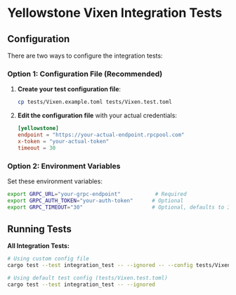 # Yellowstone Vixen Integration Tests

## Configuration

There are two ways to configure the integration tests:

### Option 1: Configuration File (Recommended)

1. **Create your test configuration file**:

   ```bash
   cp tests/Vixen.example.toml tests/Vixen.test.toml
   ```

2. **Edit the configuration file** with your actual credentials:

   ```toml
   [yellowstone]
   endpoint = "https://your-actual-endpoint.rpcpool.com"
   x-token = "your-actual-token"
   timeout = 30
   ```

### Option 2: Environment Variables

Set these environment variables:

```bash
export GRPC_URL="your-grpc-endpoint"           # Required
export GRPC_AUTH_TOKEN="your-auth-token"      # Optional
export GRPC_TIMEOUT="30"                      # Optional, defaults to 30 seconds
```

## Running Tests

**All Integration Tests:**

```bash
# Using custom config file
cargo test --test integration_test -- --ignored -- --config tests/Vixen.my-test.toml

# Using default test config (tests/Vixen.test.toml)
cargo test --test integration_test -- --ignored
```
